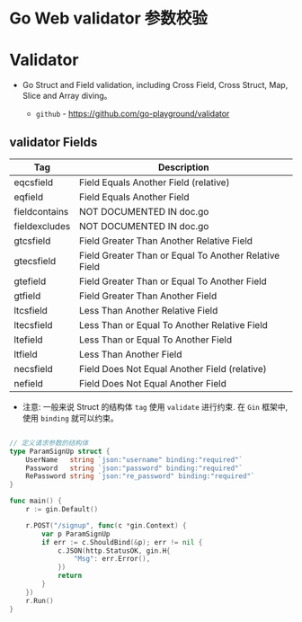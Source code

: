 # Go Web validator 参数校验


# Validator

* Go Struct and Field validation, including Cross Field, Cross Struct, Map, Slice and Array diving。

  * `github` -  https://github.com/go-playground/validator 


## validator Fields


| Tag | Description |
|-|-|
|eqcsfield |	Field Equals Another Field (relative)|
|eqfield |	Field Equals Another Field|
|fieldcontains |NOT DOCUMENTED IN doc.go|
|fieldexcludes |NOT DOCUMENTED IN doc.go|
|gtcsfield |	Field Greater Than Another Relative Field|
|gtecsfield |	Field Greater Than or Equal To Another Relative Field|
|gtefield |	Field Greater Than or Equal To Another Field|
|gtfield |      Field Greater Than Another Field|
|ltcsfield |	Less Than Another Relative Field|
|ltecsfield |	Less Than or Equal To Another Relative Field|
|ltefield |	Less Than or Equal To Another Field|
|ltfield |	Less Than Another Field|
|necsfield |	Field Does Not Equal Another Field (relative)|
|nefield |      Field Does Not Equal Another Field|


* 注意: 一般来说 Struct 的结构体 `tag` 使用 `validate` 进行约束. 在 `Gin` 框架中, 使用 `binding` 就可以约束。 


```go

// 定义请求参数的结构体
type ParamSignUp struct {
	UserName   string `json:"username" binding:"required"`
	Password   string `json:"password" binding:"required"`
	RePassword string `json:"re_password" binding:"required"`
}

func main() {
	r := gin.Default()

	r.POST("/signup", func(c *gin.Context) {
		var p ParamSignUp
		if err := c.ShouldBind(&p); err != nil {
			c.JSON(http.StatusOK, gin.H{
				"Msg": err.Error(),
			})
			return
		}
	})
	r.Run()
}

```

